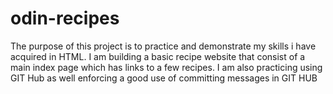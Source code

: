# odin-recipes
The purpose of this project is to practice and demonstrate my skills i have acquired in HTML. 
I am building a basic recipe website that consist of a main index page which has links to a few recipes. 
I am also practicing using GIT Hub as well enforcing a good use of committing messages in GIT HUB